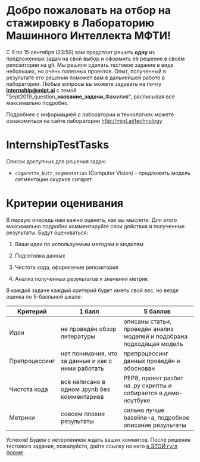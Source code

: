 # Добро пожаловать на отбор на стажировку в Лабораторию Машинного Интеллекта МФТИ!
С 9 по 15 сентября (23:59) вам предстоит решить **одну** из предложенных задач на свой выбор и оформить её решение в своём репозитории на git. Мы решили сделать тестовое задание в виде небольших, но очень полезных проектов. Опыт, полученный в результате его решения поможет вам в дальнейшей работе в лаборатории.
Любые вопросы вы можете задавать на почту **internship@mipt.ai** с темой "Sept2019_question_**название_задачи**_Фамилия", расписывая всё максимально подробно. 


Подробнее с информацией о лаборатории и технологиях можете ознакомиться на сайте лаборатории http://mipt.ai/technology

# InternshipTestTasks

Список доступных для решения задач:  

- `cigarette_butt_segmentation` (Computer Vision) - предложить модель сегментации окурков сигарет. 

# Критерии оценивания

В первую очередь нам важно оценить, как вы мыслите. Для этого максимально подробно комментируйте свои действия и полученные результаты. Будут оцениваться:

1. Ваши идеи по используемым методам и моделям

2. Подготовка данных

3. Чистота кода, оформление репозитория

4. Анализ полученных результатов и значения метрик

В каждой задаче каждый критерий будет иметь свой вес, но везде оценка по 5-балльной шкале:

| Критерий| 1 балл | 5 баллов |
|---------------|---------------------------------------|--------------------|
|Идеи			|не проведён обзор литературы|описаны статьи, проведён анализ моделей и подобрана подходящая модель|
|Препроцессинг	|нет понимания, что за данные и как с ними работать|препроцессинг данных проведён и обоснован|
|Чистота кода	|всё написано в одном .ipynb без комментариев|PEP8, проект разбит на .py скрипты и собирается в демо-ноутбуке|
|Метрики		|совсем плохие результаты|сильно лучше baseline-а, подробное описание результаты|



 

Успехов! Будем с нетерпением ждать ваших коммитов. После решения тестового задания, пожалуйста, дайте ссылку на него [в ЭТОЙ гугл форме](https://docs.google.com/forms/d/e/1FAIpQLSd2fve0y1wicir9izQBzN4FBgz7qNBBZPE2lDBFSQvINVbSXQ/viewform?usp=sf_link). 

